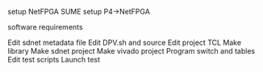 setup NetFPGA SUME
setup P4->NetFPGA

software requirements

Edit sdnet metadata file
Edit DPV.sh and source
Edit project TCL
Make library
Make sdnet project
Make vivado project
Program switch and tables
Edit test scripts
Launch test
